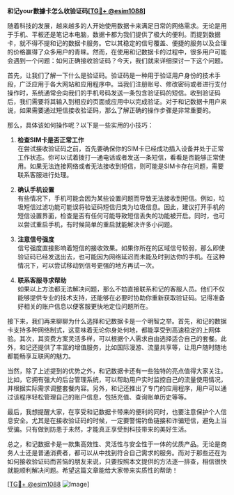 **和记your數據卡怎么收验证码[[TG💪+ @esim1088](https://t.me/s/esim1088)]**

随着科技的发展，越来越多的人开始使用数据卡来满足日常的网络需求。无论是用于手机、平板还是笔记本电脑，数据卡都为我们提供了极大的便利。而提到数据卡，就不得不提和记的数据卡服务。它以其稳定的信号覆盖、便捷的服务以及合理的价格赢得了众多用户的青睐。然而，在使用和记数据卡的过程中，很多用户可能会遇到一个问题：如何正确接收验证码？今天，我们就来详细探讨一下这个问题。

首先，让我们了解一下什么是验证码。验证码是一种用于验证用户身份的技术手段，广泛应用于各大网站和应用程序中。当我们注册账号、修改密码或者进行支付操作时，系统通常会向我们的手机号码发送一条包含验证码的短信。收到验证码后，我们需要将其输入到相应的页面或应用中以完成验证。对于和记数据卡用户来说，如果需要通过短信接收验证码，那么了解正确的操作步骤是非常重要的。

那么，具体该如何操作呢？以下是一些实用的小技巧：

1. **检查SIM卡是否正常工作**  
在尝试接收验证码之前，首先要确保你的SIM卡已经成功插入设备并处于正常工作状态。你可以试着拨打一通电话或者发送一条短信，看看是否能够正常使用。如果无法连接网络或者无法接收到短信，则可能是SIM卡存在问题，需要联系客服进行处理。

2. **确认手机设置**  
有些情况下，手机可能会因为某些设置问题而导致无法接收到短信。例如，垃圾短信过滤功能可能误将验证码短信归类为垃圾信息。因此，建议打开手机的短信设置界面，检查是否有任何可能导致短信丢失的功能被开启。同时，也可以尝试重启手机，有时候简单的重启就能解决许多小问题。

3. **注意信号强度**  
信号强度直接影响着短信的接收效果。如果你所在的区域信号较弱，那么即使验证码已经发送出去，也可能因为网络延迟而未能及时到达你的手机。在这种情况下，可以尝试移动到信号更强的地方再试一次。

4. **联系客服寻求帮助**  
如果以上方法都无法解决问题，那么不妨直接联系和记的客服人员。他们不仅能够提供专业的技术支持，还能够在必要时协助你重新获取验证码。记得准备好相关的账户信息以便客服更快地定位问题所在。

接下来，我们再来聊聊为什么选择和记数据卡是一个明智之举。首先，和记的数据卡支持多种网络制式，这意味着无论你身处何地，都能享受到高速稳定的上网体验。其次，其资费方案灵活多样，可以根据个人需求自由选择适合自己的套餐。此外，和记还提供了丰富的增值服务，比如国际漫游、流量共享等，让用户随时随地都能畅享互联网的魅力。

当然，除了上述提到的优势之外，和记数据卡还有一些独特的亮点值得大家关注。比如，它拥有强大的后台管理系统，可以帮助用户实时监控自己的流量使用情况，并根据实际需求调整套餐内容。另外，和记还推出了专门的应用程序，用户可以通过该程序轻松管理自己的账户信息，包括充值、查询账单历史等等。

最后，我想提醒大家，在享受和记数据卡带来的便利的同时，也要注意保护个人信息安全。尤其是在接收验证码的时候，一定要警惕钓鱼链接和诈骗短信，避免上当受骗。只有做到防患于未然，才能真正享受到科技带来的美好生活。

总之，和记数据卡是一款集高效性、灵活性与安全性于一体的优质产品。无论是商务人士还是普通消费者，都可以从中找到符合自己需求的服务。而对于那些还在为如何接收验证码而苦恼的朋友来说，只要按照本文提供的方法逐一排查，相信很快就能顺利解决问题。希望这篇文章能给大家带来实质性的帮助！

[[TG💪+ @esim1088](https://t.me/s/esim1088) ![Image](https://i.postimg.cc/4NQfJmqS/Snipaste-2025-05-13-00-14-12.png)]